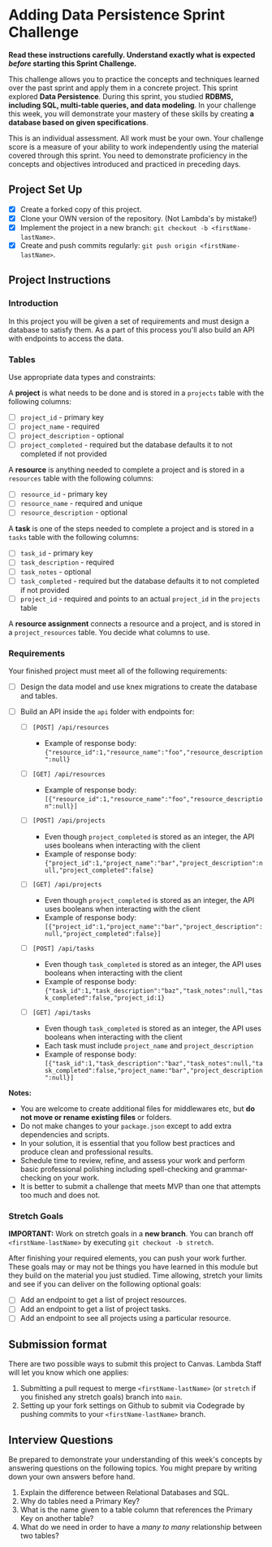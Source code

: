 # Adding Data Persistence Sprint Challenge

**Read these instructions carefully. Understand exactly what is expected _before_ starting this Sprint Challenge.**

This challenge allows you to practice the concepts and techniques learned over the past sprint and apply them in a concrete project. This sprint explored **Data Persistence**. During this sprint, you studied **RDBMS, including SQL, multi-table queries, and data modeling**. In your challenge this week, you will demonstrate your mastery of these skills by creating **a database based on given specifications**.

This is an individual assessment. All work must be your own. Your challenge score is a measure of your ability to work independently using the material covered through this sprint. You need to demonstrate proficiency in the concepts and objectives introduced and practiced in preceding days.

## Project Set Up

- [X] Create a forked copy of this project.
- [X] Clone your OWN version of the repository. (Not Lambda's by mistake!)
- [X] Implement the project in a new branch: `git checkout -b <firstName-lastName>`.
- [X] Create and push commits regularly: `git push origin <firstName-lastName>`.

## Project Instructions

### Introduction

In this project you will be given a set of requirements and must design a database to satisfy them. As a part of this process you'll also build an API with endpoints to access the data.

### Tables

Use appropriate data types and constraints:

A **project** is what needs to be done and is stored in a `projects` table with the following columns:

- [ ] `project_id` - primary key
- [ ] `project_name` - required
- [ ] `project_description` - optional
- [ ] `project_completed` - required but the database defaults it to not completed if not provided

A **resource** is anything needed to complete a project and is stored in a `resources` table with the following columns:

- [ ] `resource_id` - primary key
- [ ] `resource_name` - required and unique
- [ ] `resource_description` - optional

A **task** is one of the steps needed to complete a project and is stored in a `tasks` table with the following columns:

- [ ] `task_id` - primary key
- [ ] `task_description` - required
- [ ] `task_notes` - optional
- [ ] `task_completed` - required but the database defaults it to not completed if not provided
- [ ] `project_id` - required and points to an actual `project_id` in the `projects` table

A **resource assignment** connects a resource and a project, and is stored in a `project_resources` table. You decide what columns to use.

### Requirements

Your finished project must meet all of the following requirements:

- [ ] Design the data model and use knex migrations to create the database and tables.
- [ ] Build an API inside the `api` folder with endpoints for:

  - [ ] `[POST] /api/resources`
    - Example of response body: `{"resource_id":1,"resource_name":"foo","resource_description":null}`

  - [ ] `[GET] /api/resources`
    - Example of response body: `[{"resource_id":1,"resource_name":"foo","resource_description":null}]`

  - [ ] `[POST] /api/projects`
    - Even though `project_completed` is stored as an integer, the API uses booleans when interacting with the client
    - Example of response body: `{"project_id":1,"project_name":"bar","project_description":null,"project_completed":false}`

  - [ ] `[GET] /api/projects`
    - Even though `project_completed` is stored as an integer, the API uses booleans when interacting with the client
    - Example of response body: `[{"project_id":1,"project_name":"bar","project_description":null,"project_completed":false}]`

  - [ ] `[POST] /api/tasks`
    - Even though `task_completed` is stored as an integer, the API uses booleans when interacting with the client
    - Example of response body: `{"task_id":1,"task_description":"baz","task_notes":null,"task_completed":false,"project_id:1}`

  - [ ] `[GET] /api/tasks`
    - Even though `task_completed` is stored as an integer, the API uses booleans when interacting with the client
    - Each task must include `project_name` and `project_description`
    - Example of response body: `[{"task_id":1,"task_description":"baz","task_notes":null,"task_completed":false,"project_name:"bar","project_description":null}]`

**Notes:**

- You are welcome to create additional files for middlewares etc, but **do not move or rename existing files** or folders.
- Do not make changes to your `package.json` except to add extra dependencies and scripts.
- In your solution, it is essential that you follow best practices and produce clean and professional results.
- Schedule time to review, refine, and assess your work and perform basic professional polishing including spell-checking and grammar-checking on your work.
- It is better to submit a challenge that meets MVP than one that attempts too much and does not.

### Stretch Goals

**IMPORTANT:** Work on stretch goals in a **new branch**. You can branch off `<firstName-lastName>` by executing `git checkout -b stretch`.

After finishing your required elements, you can push your work further. These goals may or may not be things you have learned in this module but they build on the material you just studied. Time allowing, stretch your limits and see if you can deliver on the following optional goals:

- [ ] Add an endpoint to get a list of project resources.
- [ ] Add an endpoint to get a list of project tasks.
- [ ] Add an endpoint to see all projects using a particular resource.

## Submission format

There are two possible ways to submit this project to Canvas. Lambda Staff will let you know which one applies:

1. Submitting a pull request to merge `<firstName-lastName>` (or `stretch` if you finished any stretch goals) branch into `main`.
2. Setting up your fork settings on Github to submit via Codegrade by pushing commits to your `<firstName-lastName>` branch.

## Interview Questions

Be prepared to demonstrate your understanding of this week's concepts by answering questions on the following topics. You might prepare by writing down your own answers before hand.

1. Explain the difference between Relational Databases and SQL.
2. Why do tables need a Primary Key?
3. What is the name given to a table column that references the Primary Key on another table?
4. What do we need in order to have a _many to many_ relationship between two tables?
